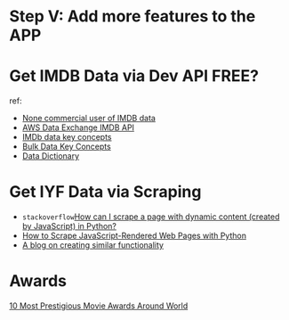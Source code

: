 # Step V: Add more features to the APP

# Get IMDB Data via Dev API FREE?

ref:
- [None commercial user of IMDB data](https://help.imdb.com/article/imdb/general-information/can-i-use-imdb-data-in-my-software/G5JTRESSHJBBHTGX?ref_=helpart_nav_18#)
- [AWS Data Exchange IMDB API](https://aws.amazon.com/marketplace/search/results?FULFILLMENT_OPTION_TYPE=DATA_EXCHANGE&CREATOR=0af153a3-339f-48c2-8b42-3b9fa26d3367&DATA_AVAILABLE_THROUGH=API_GATEWAY_APIS&filters=FULFILLMENT_OPTION_TYPE%2CCREATOR%2CDATA_AVAILABLE_THROUGH)
- [IMDb data key concepts](https://developer.imdb.com/documentation/key-concepts/?ref_=side_nav)
- [Bulk Data Key Concepts](https://developer.imdb.com/documentation/bulk-data-documentation/key-concepts/?ref_=side_nav)
- [Data Dictionary](https://developer.imdb.com/documentation/bulk-data-documentation/data-dictionary/?ref_=side_nav)


# Get IYF Data via Scraping
- `stackoverflow`[How can I scrape a page with dynamic content (created by JavaScript) in Python?](https://stackoverflow.com/questions/8049520/how-can-i-scrape-a-page-with-dynamic-content-created-by-javascript-in-python)
- [How to Scrape JavaScript-Rendered Web Pages with Python](https://www.zenrows.com/blog/scraping-javascript-rendered-web-pages#difficulties)
- [A blog on creating similar functionality](https://medium.com/@alf.19x/letterboxd-friends-ranker-simple-movie-recommendation-system-80a38dcfb0da)


# Awards
[10 Most Prestigious Movie Awards Around World](https://www.insidermonkey.com/blog/10-most-prestigious-movie-awards-around-world-407819/?singlepage=1)